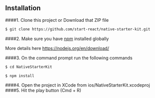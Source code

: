 ## Installation
####1. Clone this project or Download that ZIP file

```sh
$ git clone https://github.com/start-react/native-starter-kit.git
```

####2.  Make sure you have [npm](https://www.npmjs.org/) installed globally

More details here
https://nodejs.org/en/download/ 

####3. On the command prompt run the following commands

```sh
$ cd NativeStarterKit
```
```sh
$ npm install 
```

####4. Open the project in XCode from ios/NativeStarterKit.xcodeproj
####5. Hit the play button (Cmd + R)

